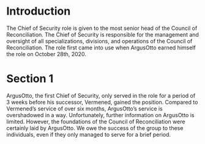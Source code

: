 # Introduction

The Chief of Security role is given to the most senior head of the Council of Reconciliation.
The Chief of Security is responsible for the management and oversight of all specializations, divisions, and operations of the Council of Reconciliation.
The role first came into use when ArgusOtto earned himself the role on October 28th, 2020.

# Section 1

ArgusOtto, the first Chief of Security, only served in the role for a period of 3 weeks before his successor, Vermened, gained the position.
Compared to Vermened’s service of over six months, ArgusOtto’s service is overshadowed in a way.
Unfortunately, further information on ArgusOtto is limited.
However, the foundations of the Council of Reconciliation were certainly laid by ArgusOtto.
We owe the success of the group to these individuals, even if they only managed to serve for a brief period.
